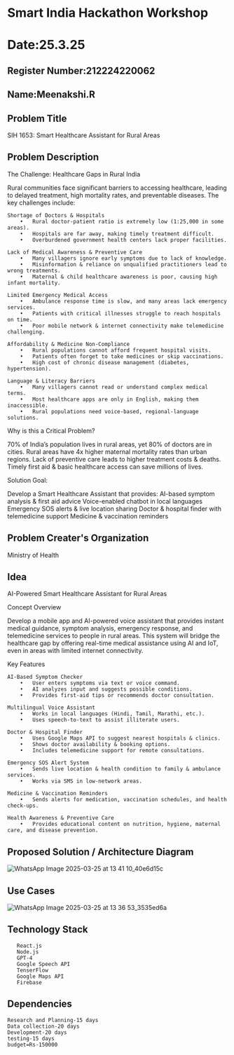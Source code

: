 # Smart India Hackathon Workshop
# Date:25.3.25
## Register Number:212224220062
## Name:Meenakshi.R
## Problem Title
SIH 1653: Smart Healthcare Assistant for Rural Areas
## Problem Description

The Challenge: Healthcare Gaps in Rural India

Rural communities face significant barriers to accessing healthcare, leading to delayed treatment, high mortality rates, and preventable diseases. The key challenges include:
```
Shortage of Doctors & Hospitals
	•	Rural doctor-patient ratio is extremely low (1:25,000 in some areas).
	•	Hospitals are far away, making timely treatment difficult.
	•	Overburdened government health centers lack proper facilities.
```
```
Lack of Medical Awareness & Preventive Care
	•	Many villagers ignore early symptoms due to lack of knowledge.
	•	Misinformation & reliance on unqualified practitioners lead to wrong treatments.
	•	Maternal & child healthcare awareness is poor, causing high infant mortality.
```
```
Limited Emergency Medical Access
	•	Ambulance response time is slow, and many areas lack emergency services.
	•	Patients with critical illnesses struggle to reach hospitals on time.
	•	Poor mobile network & internet connectivity make telemedicine challenging.
```
```
Affordability & Medicine Non-Compliance
	•	Rural populations cannot afford frequent hospital visits.
	•	Patients often forget to take medicines or skip vaccinations.
	•	High cost of chronic disease management (diabetes, hypertension).
```
```
Language & Literacy Barriers
	•	Many villagers cannot read or understand complex medical terms.
	•	Most healthcare apps are only in English, making them inaccessible.
	•	Rural populations need voice-based, regional-language solutions.
```
Why is this a Critical Problem?

70% of India’s population lives in rural areas, yet 80% of doctors are in cities.
Rural areas have 4x higher maternal mortality rates than urban regions.
Lack of preventive care leads to higher treatment costs & deaths.
Timely first aid & basic healthcare access can save millions of lives.

Solution Goal:

Develop a Smart Healthcare Assistant that provides:
   AI-based symptom analysis & first aid advice
   Voice-enabled chatbot in local languages
   Emergency SOS alerts & live location sharing
   Doctor & hospital finder with telemedicine support
    Medicine & vaccination reminders

## Problem Creater's Organization
Ministry of Health

## Idea

AI-Powered Smart Healthcare Assistant for Rural Areas

Concept Overview

Develop a mobile app and AI-powered voice assistant that provides instant medical guidance, symptom analysis, emergency response, and telemedicine services to people in rural areas. This system will bridge the healthcare gap by offering real-time medical assistance using AI and IoT, even in areas with limited internet connectivity.

Key Features
```
AI-Based Symptom Checker
	•	User enters symptoms via text or voice command.
	•	AI analyzes input and suggests possible conditions.
	•	Provides first-aid tips or recommends doctor consultation.
```
```
Multilingual Voice Assistant
	•	Works in local languages (Hindi, Tamil, Marathi, etc.).
	•	Uses speech-to-text to assist illiterate users.
```
```
Doctor & Hospital Finder
	•	Uses Google Maps API to suggest nearest hospitals & clinics.
	•	Shows doctor availability & booking options.
	•	Includes telemedicine support for remote consultations.
```
```
Emergency SOS Alert System
	•	Sends live location & health condition to family & ambulance services.
	•	Works via SMS in low-network areas.
```
```
Medicine & Vaccination Reminders
	•	Sends alerts for medication, vaccination schedules, and health check-ups.
```
```
Health Awareness & Preventive Care
	•	Provides educational content on nutrition, hygiene, maternal care, and disease prevention.
```
## Proposed Solution / Architecture Diagram

![WhatsApp Image 2025-03-25 at 13 41 10_40e6d15c](https://github.com/user-attachments/assets/6d0dd00c-f0bf-4ee2-be4b-a62ecb9a2033)

## Use Cases

![WhatsApp Image 2025-03-25 at 13 36 53_3535ed6a](https://github.com/user-attachments/assets/a4ddcc1f-965d-4d5e-85c6-05e60d217c5c)

## Technology Stack
```
   React.js
   Node.js
   GPT-4
   Google Speech API
   TenserFlow
   Google Maps API
   Firebase
```

## Dependencies
```
Research and Planning-15 days
Data collection-20 days
Development-20 days
testing-15 days
budget=Rs-150000
```
